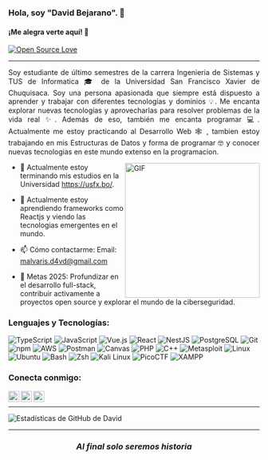 ### Hola, soy "David Bejarano". 👋

#### ¡Me alegra verte aquí! 🤩

<p>


[![Open Source Love](https://img.shields.io/badge/Open%20Source-%F0%9F%A4%8D-Green)](https://github.com/eld4vd)
 &nbsp;


---
<div style="text-align: justify"> 

Soy estudiante de último semestres de la carrera Ingenieria de Sistemas y TUS de Informatica 🎓 de la Universidad San Francisco Xavier de Chuquisaca. Soy una persona apasionada que siempre está dispuesto a aprender y trabajar con diferentes tecnologías y dominios 💡. Me encanta explorar nuevas tecnologías y aprovecharlas para resolver problemas de la vida real ✨. Además de eso, también me encanta programar 💻. Actualmente me estoy practicando al Desarrollo Web 🕸️ , tambien estoy trabajando en mis Estructuras de Datos y forma de programar 🤓 y conocer nuevas tecnologias en este mundo extenso en la programacion.

</div>

<img align="right" height="270px" alt="GIF" src="https://i.pinimg.com/originals/e4/26/70/e426702edf874b181aced1e2fa5c6cde.gif" />

- 🔭 Actualmente estoy terminando mis estudios en la Universidad https://usfx.bo/.

- 🌱 Actualmente estoy aprendiendo frameworks como Reactjs y viendo las tecnologias emergentes en el mundo.

- 📫 Cómo contactarme: Email: malvaris.d4vd@gmail.com

- 🥅 Metas 2025: Profundizar en el desarrollo full-stack, contribuir activamente a proyectos open source y explorar el mundo de la ciberseguridad.



### Lenguajes y Tecnologías:

<div>

![TypeScript](https://img.shields.io/badge/-TypeScript-3178C6?style=flat-square&logo=typescript&logoColor=white)
![JavaScript](https://img.shields.io/badge/-JavaScript-F7DF1E?style=flat-square&logo=javascript&logoColor=black)
![Vue.js](https://img.shields.io/badge/-Vue.js-4FC08D?style=flat-square&logo=vue.js&logoColor=white)
![React](https://img.shields.io/badge/-React-61DAFB?style=flat-square&logo=react&logoColor=black)
![NestJS](https://img.shields.io/badge/-NestJS-E0234E?style=flat-square&logo=nestjs&logoColor=white)
![PostgreSQL](https://img.shields.io/badge/-PostgreSQL-336791?style=flat-square&logo=postgresql&logoColor=white)
![Git](https://img.shields.io/badge/-Git-F05032?style=flat-square&logo=git&logoColor=white)
![npm](https://img.shields.io/badge/-npm-CB3837?style=flat-square&logo=npm&logoColor=white)
![AWS](https://img.shields.io/badge/-AWS-232F3E?style=flat-square&logo=amazon-aws&logoColor=white)
![Postman](https://img.shields.io/badge/-Postman-FF6C37?style=flat-square&logo=postman&logoColor=white)
![Canvas](https://img.shields.io/badge/-Canvas-FF6900?style=flat-square&logo=canvas&logoColor=white)
![PHP](https://img.shields.io/badge/-PHP-777BB4?style=flat-square&logo=php&logoColor=white)
![C++](https://img.shields.io/badge/-C++-00599C?style=flat-square&logo=c%2B%2B&logoColor=white)
![Metasploit](https://img.shields.io/badge/-Metasploit-2596CD?style=flat-square&logo=metasploit&logoColor=white)
![Linux](https://img.shields.io/badge/-Linux-FCC624?style=flat-square&logo=linux&logoColor=black)
![Ubuntu](https://img.shields.io/badge/-Ubuntu-E95420?style=flat-square&logo=ubuntu&logoColor=white)
![Bash](https://img.shields.io/badge/-Bash-4EAA25?style=flat-square&logo=gnu-bash&logoColor=white)
![Zsh](https://img.shields.io/badge/-Zsh-F15A24?style=flat-square&logo=zsh&logoColor=white)
![Kali Linux](https://img.shields.io/badge/-Kali%20Linux-557C94?style=flat-square&logo=kalilinux&logoColor=white)
![PicoCTF](https://img.shields.io/badge/-PicoCTF-FF6B35?style=flat-square&logo=capture-the-flag&logoColor=white)
![XAMPP](https://img.shields.io/badge/-XAMPP-FB7A24?style=flat-square&logo=xampp&logoColor=white)

</div>

### Conecta conmigo:
<div>

 [<img align="left" alt="David Bejarano - Facebook" width="22px" src="https://cdn.jsdelivr.net/npm/simple-icons@v3/icons/facebook.svg"/>](https://www.facebook.com/share/1NJt4yg4hK/)

[<img align="left" alt="David Bejarano | Instagram" width="22px" src="https://cdn.jsdelivr.net/npm/simple-icons@v3/icons/instagram.svg" />](https://www.instagram.com/david_bejarano__?igsh=cGVwZnVjdXBnMWo3)

<a href="mailto:malvaris.d4vd@gmail.com"><img align="left" alt="David Bejarano | Gmail" width="22px" src="https://cdn.jsdelivr.net/npm/simple-icons@v3/icons/gmail.svg" /></a>

</div>

<br>

---
<p>

![Estadísticas de GitHub de David](https://github-readme-stats.vercel.app/api?username=eld4vd&show_icons=true&theme=tokyonight)

</p>

---

<div align="center">
  <h3><i> Al final solo seremos historia </i></h3>
</div>